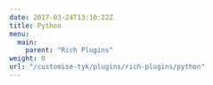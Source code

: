 ```yaml
---
date: 2017-03-24T13:10:22Z
title: Python
menu:
  main:
    parent: "Rich Plugins"
weight: 0
url: "/customise-tyk/plugins/rich-plugins/python"
---
```


